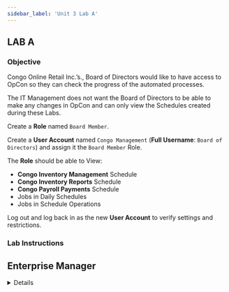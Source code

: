 ```yaml
---
sidebar_label: 'Unit 3 Lab A'
---
```


## LAB A

### Objective

Congo Online Retail Inc.’s., Board of Directors would like to have access to OpCon so they can check the progress of the automated processes.

The IT Management does not want the Board of Directors to be able to make any changes in OpCon and can only view the Schedules created during these Labs. 

Create a **Role** named ```Board Member```. 

Create a **User Account** named ```Congo Management``` (**Full Username**: ```Board of Directors```) and assign it the ```Board Member``` Role.

The **Role** should be able to View:

* **Congo Inventory Management** Schedule
* **Congo Inventory Reports** Schedule
* **Congo Payroll Payments** Schedule
* Jobs in Daily Schedules
* Jobs in Schedule Operations

Log out and log back in as the new **User Account** to verify settings and restrictions.

### Lab Instructions

## Enterprise Manager

<details>

<!--
<div>
<video width="320" height="240" controls>
  <source src="videobasic/U3LabA.mp4" type="video/mp4"></source>
Your browser does not support the video tag.
</video>
</div>
-->


*	Create a **Role** named **Board Member**
*	Grant permissions to view the following Lab Schedules:
    *	Congo Inventory Management
    *	Congo Inventory Reports 
    *	Congo Payroll Payments
*	Create a **User Account** named **Congo Management**
*	Give a **Full Username** of **Board of Directors**
*	Change the password to ```opconxps```
*	Assign the **Board Member** role to the Congo Management User Account
*	The **Board Member** Role should be able to View Jobs in Daily Schedules
*	The **Board Member** Role should be able to View Jobs in Schedule Operations
*	Logout of the Enterprise Manager
*	From top left, choose **Enterprise Manager > Logout**
*	Login with the new User account and password
*	Verify the permissions are accurate
*	The Jobs are visible in the operations view
*	Changes cannot be made to Jobs
*	Logout and login again using leaving the Username and Password blank

</details>